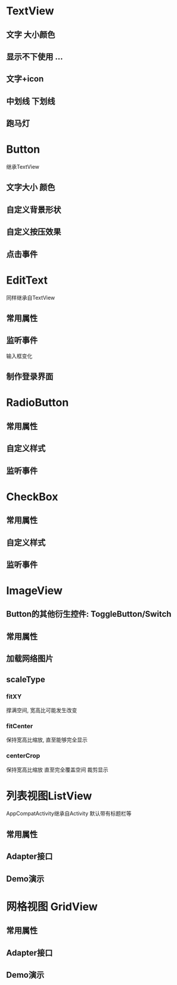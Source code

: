 # TextView

## 文字 大小颜色

## 显示不下使用 ...

## 文字+icon

## 中划线 下划线

## 跑马灯

# Button
继承TextView

## 文字大小 颜色

## 自定义背景形状

## 自定义按压效果

## 点击事件

# EditText
同样继承自TextView

## 常用属性

## 监听事件
输入框变化
## 制作登录界面

# RadioButton

## 常用属性

## 自定义样式

## 监听事件

# CheckBox

## 常用属性

## 自定义样式

## 监听事件

# ImageView

## Button的其他衍生控件: ToggleButton/Switch

## 常用属性

## 加载网络图片

## scaleType

### fitXY
撑满空间, 宽高比可能发生改变

### fitCenter
保持宽高比缩放, 直至能够完全显示

### centerCrop
保持宽高比缩放 直至完全覆盖空间 裁剪显示

# 列表视图ListView
AppCompatActivity继承自Activity 默认带有标题栏等
## 常用属性

## Adapter接口

## Demo演示

# 网格视图 GridView

## 常用属性

## Adapter接口

## Demo演示

